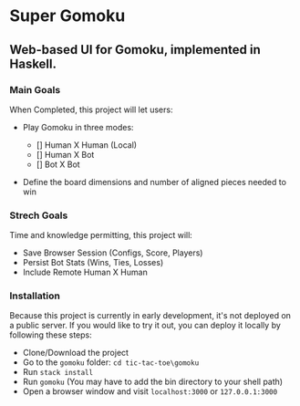 # Super Gomoku
## Web-based UI for Gomoku, implemented in Haskell.

### Main Goals
When Completed, this project will let users:

* Play Gomoku in three modes:

  - [] Human X Human (Local)
  - [] Human X Bot
  - [] Bot X Bot

* Define the board dimensions and number of aligned pieces needed to win

### Strech Goals
Time and knowledge permitting, this project will:

*  Save Browser Session (Configs, Score, Players)
*  Persist Bot Stats (Wins, Ties, Losses)
*  Include Remote Human X Human

### Installation
Because this project is currently in early development, it's not deployed on a public server. If you would like to try it out, you can deploy it locally by following these steps:

* Clone/Download the project
* Go to the `gomoku` folder: `cd tic-tac-toe\gomoku`
* Run `stack install`
* Run `gomoku` (You may have to add the bin directory to your shell path)
* Open a browser window and visit `localhost:3000` or `127.0.0.1:3000`
